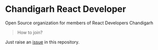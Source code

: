 # Chandigarh React Developer
Open Source organization for members of React Developers Chandigarh

> How to join?

Just raise an [issue](https://github.com/React-Chandigarh/Organisation-Readme/issues/new) in this repository.
